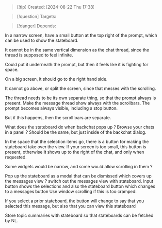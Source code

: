 
>[!tip] Created: [2024-08-22 Thu 17:38]

>[!question] Targets: 

>[!danger] Depends: 

In a narrow screen, have a small button at the top right of the prompt, which can be used to show the stateboard.

It cannot be in the same vertical dimension as the chat thread, since the thread is supposed to feel infinite.

Could put it underneath the prompt, but then it feels like it is fighting for space.

On a big screen, it should go to the right hand side.

It cannot go above, or split the screen, since that messes with the scrolling.

The thread needs to be its own separate thing, so that the prompt always is present.
Make the message thread show always with the scrollbars. 
The prompt becomes always visible, including a stop button.

But if this happens, then the scroll bars are separate.

What does the stateboard do when backchat pops up ?
Browse your chats in a panel ?
Should be the same, but just inside of the backchat dialog.

In the space that the selection items go, there is a button for making the stateboard take over the view.
If your screen is too small, this button is present, otherwise it shows up to the right of the chat, and only when requested.

Some widgets would be narrow, and some would allow scrolling in them ?

Pop up the stateboard as a modal that can be dismissed which covers up the messages view ?
switch out the messages view with stateboard.
Input button shows the selections and also the stateboard button which changes to a messages button
Use window scrolling if this is too cramped.

If you select a prior stateboard, the button will change to say that you selected this message, but also that you can view this stateboard

Store topic summaries with stateboard so that stateboards can be fetched by NL.